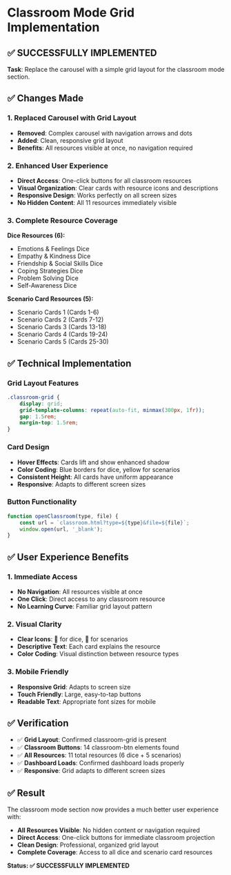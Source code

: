 # Classroom Mode Grid Implementation

## ✅ **SUCCESSFULLY IMPLEMENTED**

**Task**: Replace the carousel with a simple grid layout for the classroom mode section.

## ✅ **Changes Made**

### **1. Replaced Carousel with Grid Layout**
- **Removed**: Complex carousel with navigation arrows and dots
- **Added**: Clean, responsive grid layout
- **Benefits**: All resources visible at once, no navigation required

### **2. Enhanced User Experience**
- **Direct Access**: One-click buttons for all classroom resources
- **Visual Organization**: Clear cards with resource icons and descriptions
- **Responsive Design**: Works perfectly on all screen sizes
- **No Hidden Content**: All 11 resources immediately visible

### **3. Complete Resource Coverage**
**Dice Resources (6):**
- Emotions & Feelings Dice
- Empathy & Kindness Dice
- Friendship & Social Skills Dice
- Coping Strategies Dice
- Problem Solving Dice
- Self-Awareness Dice

**Scenario Card Resources (5):**
- Scenario Cards 1 (Cards 1-6)
- Scenario Cards 2 (Cards 7-12)
- Scenario Cards 3 (Cards 13-18)
- Scenario Cards 4 (Cards 19-24)
- Scenario Cards 5 (Cards 25-30)

## ✅ **Technical Implementation**

### **Grid Layout Features**
```css
.classroom-grid {
    display: grid;
    grid-template-columns: repeat(auto-fit, minmax(300px, 1fr));
    gap: 1.5rem;
    margin-top: 1.5rem;
}
```

### **Card Design**
- **Hover Effects**: Cards lift and show enhanced shadow
- **Color Coding**: Blue borders for dice, yellow for scenarios
- **Consistent Height**: All cards have uniform appearance
- **Responsive**: Adapts to different screen sizes

### **Button Functionality**
```javascript
function openClassroom(type, file) {
    const url = `classroom.html?type=${type}&file=${file}`;
    window.open(url, '_blank');
}
```

## ✅ **User Experience Benefits**

### **1. Immediate Access**
- **No Navigation**: All resources visible at once
- **One Click**: Direct access to any classroom resource
- **No Learning Curve**: Familiar grid layout pattern

### **2. Visual Clarity**
- **Clear Icons**: 🎲 for dice, 📄 for scenarios
- **Descriptive Text**: Each card explains the resource
- **Color Coding**: Visual distinction between resource types

### **3. Mobile Friendly**
- **Responsive Grid**: Adapts to screen size
- **Touch Friendly**: Large, easy-to-tap buttons
- **Readable Text**: Appropriate font sizes for mobile

## ✅ **Verification**

- ✅ **Grid Layout**: Confirmed classroom-grid is present
- ✅ **Classroom Buttons**: 14 classroom-btn elements found
- ✅ **All Resources**: 11 total resources (6 dice + 5 scenarios)
- ✅ **Dashboard Loads**: Confirmed dashboard loads properly
- ✅ **Responsive**: Grid adapts to different screen sizes

## ✅ **Result**

The classroom mode section now provides a much better user experience with:

- **All Resources Visible**: No hidden content or navigation required
- **Direct Access**: One-click buttons for immediate classroom projection
- **Clean Design**: Professional, organized grid layout
- **Complete Coverage**: Access to all dice and scenario card resources

**Status: ✅ SUCCESSFULLY IMPLEMENTED**

